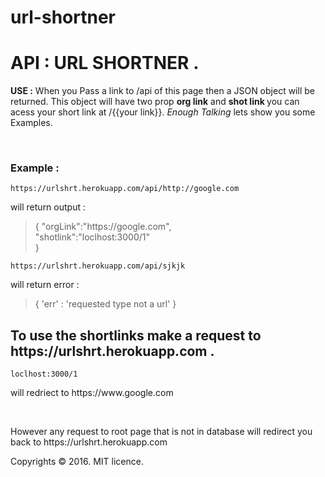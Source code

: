 # url-shortner
<h1>API : URL SHORTNER .<a href="https://github.com/priyansh1161/url-shortner.git"><i class="fa fa-github" aria-hidden="true"></i></a></h1><p><b> USE :</b> When you Pass a link to /api of this page then a JSON object will be returned.
This object will have two prop <b>org link</b> and <b> shot link </b>
you can acess your short link at /{{your link}}.
<em>Enough Talking</em> lets show you some Examples.</p><br><h3>Example :</h3><code>https://urlshrt.herokuapp.com/api/http://google.com</code><p>will return output :</p><blockquote>{
"orgLink":"https://google.com",<br>
"shotlink":"loclhost:3000/1"<br>
}</blockquote><code>https://urlshrt.herokuapp.com/api/sjkjk</code><p>will return error :</p><blockquote>{
  'err' : 'requested type not a url'
}</blockquote><h2>To use the shortlinks make a request to https://urlshrt.herokuapp.com .</h2><code>loclhost:3000/1</code><p>will redriect to https://www.google.com</p><br><p class="col">However any request to root page that is not in database will redirect you back to https://urlshrt.herokuapp.com</p></div><div class="footer"><p class="foot">Copyrights &copy; 2016. MIT licence.</p></div></body></html>
